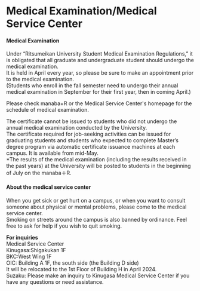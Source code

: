 # Medical Examination/Medical Service Center

#### Medical Examination

Under “Ritsumeikan University Student Medical Examination Regulations,” it is obligated that all graduate and undergraduate student should undergo the medical examination.  
It is held in April every year, so please be sure to make an appointment prior to the medical examination.  
(Students who enroll in the fall semester need to undergo their annual medical examination in September for their first year, then in coming April.)

Please check manaba+R or the Medical Service Center's homepage for the schedule of medical examination.

The certificate cannot be issued to students who did not undergo the annual medical examination conducted by the University.  
The certificate required for job-seeking activities can be issued for graduating students and students who expected to complete Master’s degree program via automatic certificate issuance machines at each campus. It is available from mid-May.  
*The results of the medical examination (including the results received in the past years) at the University will be posted to students in the beginning of July on the manaba＋R.


#### About the medical service center

When you get sick or get hurt on a campus, or when you want to consult someone about physical or mental problems, please come to the medical service center.  
Smoking on streets around the campus is also banned by ordinance. Feel free to ask for help if you wish to quit smoking.

**For inquiries**  
Medical Service Center  
Kinugasa:Shigakukan 1F  
BKC:West Wing 1F  
OIC: Building A 1F, the south side (the Building D side)  
It will be relocated to the 1st Floor of Building H in April 2024.  
Suzaku: Please make an inquiry to Kinugasa Medical Service Center if you have any questions or need assistance.  

